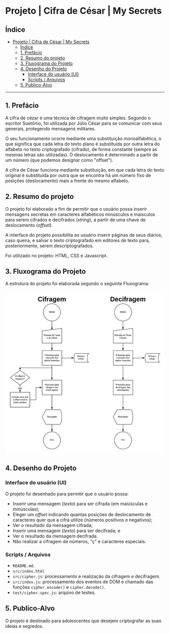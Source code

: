 # Projeto | Cifra de César | My Secrets

## Índice

- [Projeto | Cifra de César | My Secrets](#projeto--cifra-de-c%c3%a9sar--my-secrets)
  - [Índice](#%c3%8dndice)
  - [1. Prefácio](#1-pref%c3%a1cio)
  - [2. Resumo do projeto](#2-resumo-do-projeto)
  - [3. Fluxograma do Projeto](#3-fluxograma-do-projeto)
  - [4. Desenho do Projeto](#4-desenho-do-projeto)
    - [Interface do usuário (UI)](#interface-do-usu%c3%a1rio-ui)
    - [Scripts / Arquivos](#scripts--arquivos)
  - [5. Publico-Alvo](#5-publico-alvo)

***

## 1. Prefácio

A cifra de cézar é uma técnica de cifragem muito simples. Segundo o escritor Suetônio, foi utilizada por Júlio César para se comunicar com seus generais, protegendo mensagens militares.

O seu funcionamento ocorre mediante uma substituição monoalfabética, o que significa que cada letra do texto plano é substituída por outra letra do alfabeto no texto criptografado (cifrado), de forma constante (sempre as mesmas letras são utilizadas). O deslocamento é determinado a partir de um número (que podemos designar como "offset").

A cifra de César funciona mediante substituição, em que cada letra do texto original é
substituida por outra que se encontra há um número fixo de posições
(deslocamento) mais a frente do mesmo alfabeto.

## 2. Resumo do projeto

O projeto foi elaborado a fim de permitir que o usuário possa inserir mensagens secretas em caracteres alfabéticos minúsculos e maísculos para serem cifrados e decifrados (_string_), a partir de uma chave de deslocamento (_offset_).

A interface do projeto possibilita ao usuário inserir páginas de seus diários, caso queira, e salvar o texto criptografado em editores de texto para, posteriormente, serem descriptografados.

Foi utilizado no projeto: HTML, CSS e Javascript.

## 3. Fluxograma do Projeto

A estrutura do projeto foi elaborada segundo o seguinte Fluxograma:

![Fluxograma](src/Fluxograma.jpeg)

## 4. Desenho do Projeto

### Interface do usuário (UI)

O projeto foi desenhado para permitir que o usuário possa:

* Inserir uma mensagem (*texto*) para ser cifrada (em maiúsculas e minúsculas);
* Eleger um _offset_ indicando quantas posições de deslocamento de caracteres quer que a cifra utilize (números positivos e negativos);
* Ver o resultado da mensagem cifrada;
* Inserir uma mensagem (*texto*) para ser decifrada; e
* Ver o resultado da mensagem decifrada.
* Não realizar a cifragem de números, "ç" e caracteres especiais.

### Scripts / Arquivos

* `README.md`.
* `src/index.html`
* `src/cipher.js`: processamento e realização da cifragem e decifragem.
* `src/index.js`: processamento dos eventos de DOM e chamado das funções `cipher.encode()` e `cipher.decode()`.
* `test/cipher.spec.js`: arquivo de testes.

## 5. Publico-Alvo

O projeto é destinado para adolescentes que desejem criptografar as suas ideias e segredos.
